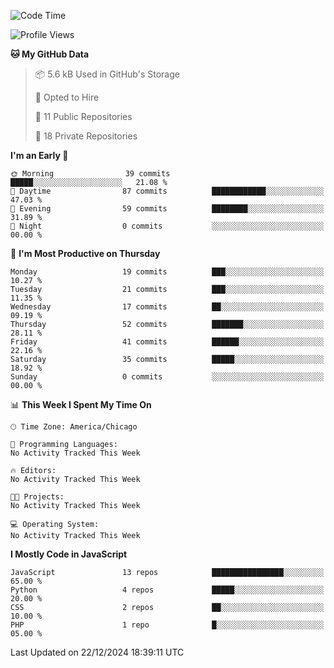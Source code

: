 <!--START_SECTION:waka-->
![Code Time](http://img.shields.io/badge/Code%20Time-17%20mins-blue)

![Profile Views](http://img.shields.io/badge/Profile%20Views-0-blue)

**🐱 My GitHub Data** 

> 📦 5.6 kB Used in GitHub's Storage 
 > 
> 💼 Opted to Hire
 > 
> 📜 11 Public Repositories 
 > 
> 🔑 18 Private Repositories 
 > 
**I'm an Early 🐤** 

```text
🌞 Morning                39 commits          █████░░░░░░░░░░░░░░░░░░░░   21.08 % 
🌆 Daytime                87 commits          ████████████░░░░░░░░░░░░░   47.03 % 
🌃 Evening                59 commits          ████████░░░░░░░░░░░░░░░░░   31.89 % 
🌙 Night                  0 commits           ░░░░░░░░░░░░░░░░░░░░░░░░░   00.00 % 
```
📅 **I'm Most Productive on Thursday** 

```text
Monday                   19 commits          ███░░░░░░░░░░░░░░░░░░░░░░   10.27 % 
Tuesday                  21 commits          ███░░░░░░░░░░░░░░░░░░░░░░   11.35 % 
Wednesday                17 commits          ██░░░░░░░░░░░░░░░░░░░░░░░   09.19 % 
Thursday                 52 commits          ███████░░░░░░░░░░░░░░░░░░   28.11 % 
Friday                   41 commits          ██████░░░░░░░░░░░░░░░░░░░   22.16 % 
Saturday                 35 commits          █████░░░░░░░░░░░░░░░░░░░░   18.92 % 
Sunday                   0 commits           ░░░░░░░░░░░░░░░░░░░░░░░░░   00.00 % 
```


📊 **This Week I Spent My Time On** 

```text
🕑︎ Time Zone: America/Chicago

💬 Programming Languages: 
No Activity Tracked This Week

🔥 Editors: 
No Activity Tracked This Week

🐱‍💻 Projects: 
No Activity Tracked This Week

💻 Operating System: 
No Activity Tracked This Week
```

**I Mostly Code in JavaScript** 

```text
JavaScript               13 repos            ████████████████░░░░░░░░░   65.00 % 
Python                   4 repos             █████░░░░░░░░░░░░░░░░░░░░   20.00 % 
CSS                      2 repos             ██░░░░░░░░░░░░░░░░░░░░░░░   10.00 % 
PHP                      1 repo              █░░░░░░░░░░░░░░░░░░░░░░░░   05.00 % 
```




 Last Updated on 22/12/2024 18:39:11 UTC
<!--END_SECTION:waka-->
